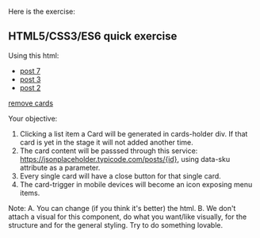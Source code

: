 Here is the exercise:
## HTML5/CSS3/ES6 quick exercise

Using this html:
    <ul id="card-trigger">
        <li><a href="void(0)" data-sku="7">post 7</a></li>
        <li><a href="void(0)" data-sku="3">post 3</a></li>
        <li><a href="void(0)" data-sku="2">post 2</a></li>
    </ul>
    <a href="void(0)" id="remover">remove cards</a>
    <div id="cards-holder"></div>


Your objective:
1. Clicking a list item a Card will be generated in cards-holder div. If that card is yet in the stage it will not added another time.
2. The card content will be passsed through this service: https://jsonplaceholder.typicode.com/posts/{id}, using data-sku attribute as a parameter.
3. Every single card will have a close button for that single card.
4. The card-trigger in mobile devices will become an icon exposing menu items.

Note:
A. You can change (if you think it's better) the html.
B. We don't attach a visual for this component, do what you want/like visually, for the structure and for the general styling. Try to do something lovable.
